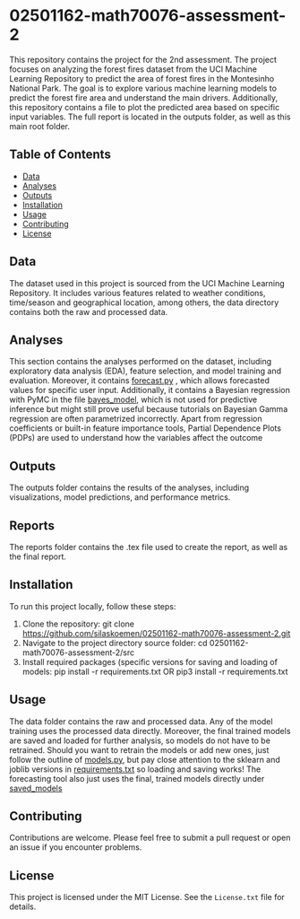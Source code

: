 # 02501162-math70076-assessment-2

This repository contains the project for the 2nd assessment. The project focuses on analyzing the forest fires dataset from the UCI Machine Learning Repository to predict the area of forest fires in the Montesinho National Park. The goal is to explore various machine learning models to predict the forest fire area and understand the main drivers. Additionally, this repository contains a file to plot the predicted area based on specific input variables. The full report is located in the outputs folder, as well as this main root folder.

## Table of Contents

- [Data](#data)
- [Analyses](#analyses)
- [Outputs](#outputs)
- [Installation](#installation)
- [Usage](#usage)
- [Contributing](#contributing)
- [License](#license)

## Data

The dataset used in this project is sourced from the UCI Machine Learning Repository. It includes various features related to weather conditions, time/season and geographical location, among others, the data directory contains both the raw and processed data.

## Analyses

This section contains the analyses performed on the dataset, including exploratory data analysis (EDA), feature selection, and model training and evaluation. Moreover, it contains [forecast.py](./analyses/forecast.py) , which allows forecasted values for specific user input. Additionally, it contains a Bayesian regression with PyMC in the file [bayes_model](./analyses/bayes_model), which is not used for predictive inference but might still prove useful because tutorials on Bayesian Gamma regression are often parametrized incorrectly. Apart from regression coefficients or built-in feature importance tools, Partial Dependence Plots (PDPs) are used to understand how the variables affect the outcome

## Outputs

The outputs folder contains the results of the analyses, including visualizations, model predictions, and performance metrics.

## Reports

The reports folder contains the .tex file used to create the report, as well as the final report.

## Installation

To run this project locally, follow these steps:

1. Clone the repository: git clone https://github.com/silaskoemen/02501162-math70076-assessment-2.git
2. Navigate to the project directory source folder: cd 02501162-math70076-assessment-2/src
3. Install required packages (specific versions for saving and loading of models: pip install -r requirements.txt OR pip3 install -r requirements.txt

## Usage

The data folder contains the raw and processed data. Any of the model training uses the processed data directly. Moreover, the final trained models are saved and loaded for further analysis, so models do not have to be retrained. Should you want to retrain the models or add new ones, just follow the outline of [models.py](./analyses/models.py), but pay close attention to the sklearn and joblib versions in [requirements.txt](./src/requirements.txt) so loading and saving works! The forecasting tool also just uses the final, trained models directly under [saved_models](./src/saved_models)

## Contributing

Contributions are welcome. Please feel free to submit a pull request or open an issue if you encounter problems.

## License

This project is licensed under the MIT License. See the `License.txt` file for details.
      
